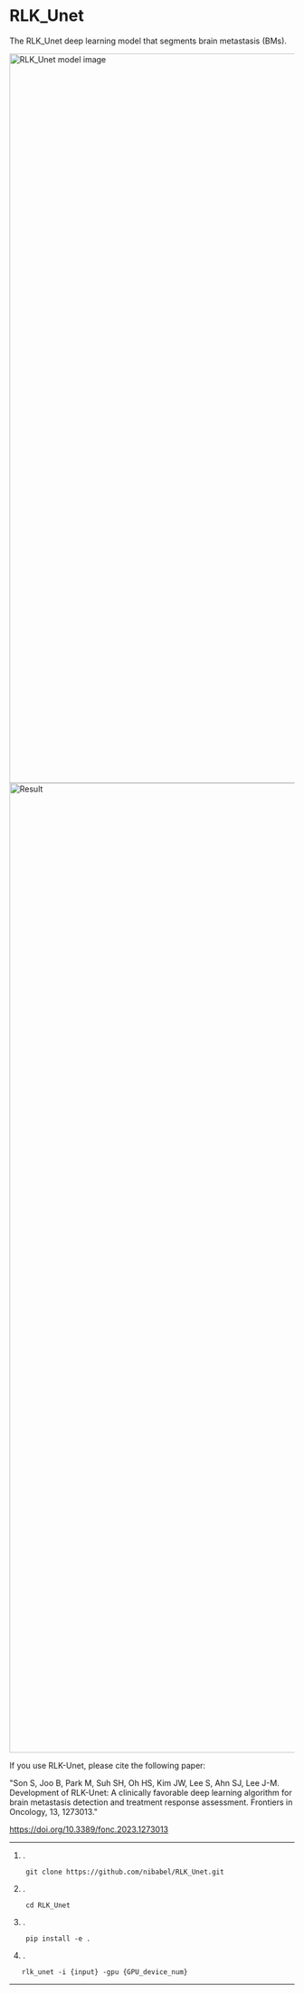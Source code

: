 # RLK_Unet
The RLK_Unet deep learning model that segments brain metastasis (BMs).

<img width="1290" alt="RLK_Unet model image" src="https://github.com/nibabel/rlk_unet/assets/135964734/5dfd8827-ed35-4204-9996-c20256940071">

<img width="1715" alt="Result" src="https://github.com/nibabel/rlk_unet/assets/135964734/bf9ac8c0-5671-4d8d-aad7-0f7d87fe628d">




If you use RLK-Unet, please cite the following paper:

"Son S, Joo B, Park M, Suh SH, Oh HS, Kim JW, Lee S, Ahn SJ, Lee J-M. Development of RLK-Unet: A clinically favorable deep learning algorithm for brain metastasis detection and treatment response assessment. Frontiers in Oncology, 13, 1273013."

https://doi.org/10.3389/fonc.2023.1273013



---

1. .
```
    git clone https://github.com/nibabel/RLK_Unet.git
```
2. .
```
    cd RLK_Unet
```
3. .
```
    pip install -e .
```
4. .
```
   rlk_unet -i {input} -gpu {GPU_device_num}
```
---
